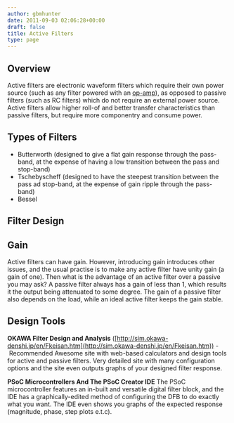 ```yaml
---
author: gbmhunter
date: 2011-09-03 02:06:28+00:00
draft: false
title: Active Filters
type: page
---
```


## Overview

Active filters are electronic waveform filters which require their own power source (such as any filter powered with an [op-amp](/electronics/components/op-amps)), as opposed to passive filters (such as RC filters) which do not require an external power source. Active filters allow higher roll-of and better transfer characteristics than passive filters, but require more componentry and consume power.

## Types of Filters

* Butterworth (designed to give a flat gain response through the pass-band, at the expense of having a low transition between the pass and stop-band)
* Tschebyscheff (designed to have the steepest transition between the pass ad stop-band, at the expense of gain ripple through the pass-band)
* Bessel

## Filter Design

## Gain

Active filters can have gain. However, introducing gain introduces other issues, and the usual practise is to make any active filter have unity gain (a gain of one). Then what is the advantage of an active filter over a passive you may ask? A passive filter always has a gain of less than 1, which results it the output being attenuated to some degree. The gain of a passive filter also depends on the load, while an ideal active filter keeps the gain stable.

## Design Tools

**OKAWA Filter Design and Analysis** ([http://sim.okawa-denshi.jp/en/Fkeisan.htm](http://sim.okawa-denshi.jp/en/Fkeisan.htm)) - Recommended Awesome site with web-based calculators and design tools for active and passive filters. Very detailed site with many configuration options and the site even outputs graphs of your designed filter response.

**PSoC Microcontrollers And The PSoC Creator IDE** The PSoC microcontroller features an in-built and versatile digital filter block, and the IDE has a graphically-edited method of configuring the DFB to do exactly what you want. The IDE even shows you graphs of the expected response (magnitude, phase, step plots e.t.c).

